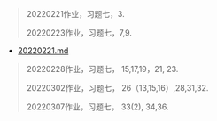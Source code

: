 > 20220221作业，习题七，3.
>
> 20220223作业，习题七，7,9.

* [20220221.md](20220221.md)

> 20220228作业，习题七，  15,17,19，21, 23.
>
> 20220302作业，习题七，  26（13,15,16）,28,31,32.
>
> 20220307作业，习题七，  33(2), 34,36.